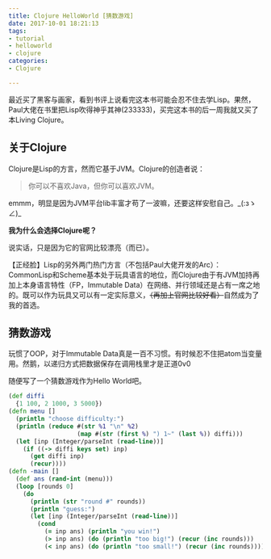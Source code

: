 ```yaml
---
title: Clojure HelloWorld [猜数游戏]
date: 2017-10-01 18:21:13
tags:
- tutorial
- helloworld
- clojure
categories:
- Clojure

---
```


最近买了黑客与画家，看到书评上说看完这本书可能会忍不住去学Lisp。果然，Paul大佬在书里把Lisp吹得神乎其神(233333)，买完这本书的后一周我就又买了本Living Clojure。

## 关于Clojure

Clojure是Lisp的方言，然而它基于JVM。Clojure的创造者说：

> 你可以不喜欢Java，但你可以喜欢JVM。

emmm，明显是因为JVM平台lib丰富才苟了一波嘛，还要这样安慰自己。\_(:зゝ∠)\_

<!-- more -->

**我为什么会选择Clojure呢？**

说实话，只是因为它的官网比较漂亮（而已）。

【正经脸】Lisp的另外两门热门方言（不包括Paul大佬开发的Arc）：CommonLisp和Scheme基本处于玩具语言的地位，而Clojure由于有JVM加持再加上本身语言特性（FP，Immutable Data）在网络、并行领域还是占有一席之地的。既可以作为玩具又可以有一定实际意义，~~（再加上官网比较好看）~~自然成为了我的首选。

## 猜数游戏

玩惯了OOP，对于Immutable Data真是一百不习惯。有时候忍不住把atom当变量用。然鹅，以递归方式把数据保存在调用栈里才是正道0v0

随便写了一个猜数游戏作为Hello World吧。

```clojure
(def diffi
  {1 100, 2 1000, 3 5000})
(defn menu []
  (println "choose difficulty:")
  (println (reduce #(str %1 "\n" %2)
                   (map #(str (first %) ") 1~" (last %)) diffi)))
  (let [inp (Integer/parseInt (read-line))]
    (if ((-> diffi keys set) inp)
      (get diffi inp)
      (recur))))
(defn -main []
  (def ans (rand-int (menu)))
  (loop [rounds 0]
    (do
      (println (str "round #" rounds))
      (println "guess:")
      (let [inp (Integer/parseInt (read-line))]
        (cond
          (= inp ans) (println "you win!")
          (> inp ans) (do (println "too big!") (recur (inc rounds)))
          (< inp ans) (do (println "too small!") (recur (inc rounds))))))))
```

